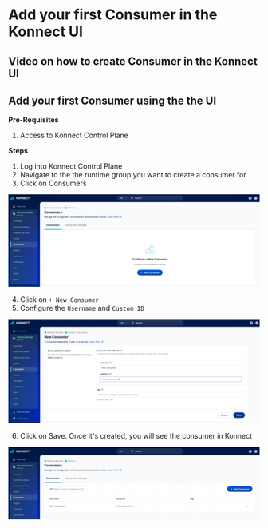 # Add your first Consumer in the Konnect UI

## Video on how to create Consumer in the Konnect UI
<!--
[![Adding new Consumer in KIC](./images/)](https://youtu.be/ "Adding new Consumerin KIC")
-->

## Add your first Consumer using the the UI

**Pre-Requisites**

1. Access to Konnect Control Plane

**Steps**

1. Log into Konnect Control Plane
2. Navigate to the the runtime group you want to create a consumer for
3. Click on Consumers

![Create Consumer](../../images/consumer-create.png)

4. Click on `+ New Consumer`
5. Configure the `Username` and `Custom ID`

![Configure Consumer](../../images/configure-consumer.png)

6. Click on Save. Once it's created, you will see the consumer in Konnect

![Consumer in Konnect](../../images/consumer-konnect.png)